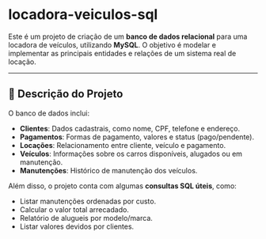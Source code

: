 # locadora-veiculos-sql
Este é um projeto de criação de um **banco de dados relacional** para uma locadora de veículos, utilizando **MySQL**. O objetivo é modelar e implementar as principais entidades e relações de um sistema real de locação.

---

## 📄 Descrição do Projeto

O banco de dados inclui:

- **Clientes**: Dados cadastrais, como nome, CPF, telefone e endereço.
- **Pagamentos**: Formas de pagamento, valores e status (pago/pendente).
- **Locações**: Relacionamento entre cliente, veículo e pagamento.
- **Veículos**: Informações sobre os carros disponíveis, alugados ou em manutenção.
- **Manutenções**: Histórico de manutenção dos veículos.

Além disso, o projeto conta com algumas **consultas SQL úteis**, como:

- Listar manutenções ordenadas por custo.
- Calcular o valor total arrecadado.
- Relatório de alugueis por modelo/marca.
- Listar valores devidos por clientes.
